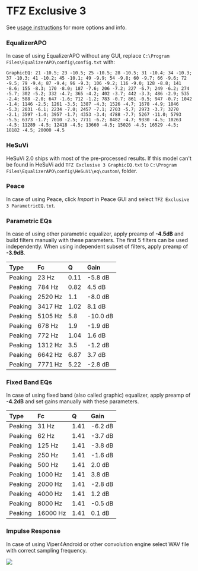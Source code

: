 # TFZ Exclusive 3
See [usage instructions](https://github.com/jaakkopasanen/AutoEq#usage) for more options and info.

### EqualizerAPO
In case of using EqualizerAPO without any GUI, replace `C:\Program Files\EqualizerAPO\config\config.txt`
with:
```
GraphicEQ: 21 -10.5; 23 -10.5; 25 -10.5; 28 -10.5; 31 -10.4; 34 -10.3; 37 -10.3; 41 -10.2; 45 -10.1; 49 -9.9; 54 -9.8; 60 -9.7; 66 -9.6; 72 -9.5; 79 -9.4; 87 -9.4; 96 -9.3; 106 -9.2; 116 -9.0; 128 -8.8; 141 -8.6; 155 -8.3; 170 -8.0; 187 -7.6; 206 -7.2; 227 -6.7; 249 -6.2; 274 -5.7; 302 -5.2; 332 -4.7; 365 -4.2; 402 -3.7; 442 -3.3; 486 -2.9; 535 -2.4; 588 -2.0; 647 -1.6; 712 -1.2; 783 -0.7; 861 -0.5; 947 -0.7; 1042 -1.4; 1146 -2.5; 1261 -3.5; 1387 -4.3; 1526 -4.7; 1678 -4.9; 1846 -5.3; 2031 -6.1; 2234 -7.0; 2457 -7.1; 2703 -5.7; 2973 -3.7; 3270 -2.1; 3597 -1.4; 3957 -1.7; 4353 -3.4; 4788 -7.7; 5267 -11.0; 5793 -5.5; 6373 -1.7; 7010 -2.5; 7711 -6.2; 8482 -4.7; 9330 -4.5; 10263 -4.5; 11289 -4.5; 12418 -4.5; 13660 -4.5; 15026 -4.5; 16529 -4.5; 18182 -4.5; 20000 -4.5
```

### HeSuVi
HeSuVi 2.0 ships with most of the pre-processed results. If this model can't be found in HeSuVi add
`TFZ Exclusive 3 GraphicEQ.txt` to `C:\Program Files\EqualizerAPO\config\HeSuVi\eq\custom\` folder.

### Peace
In case of using Peace, click *Import* in Peace GUI and select `TFZ Exclusive 3 ParametricEQ.txt`.

### Parametric EQs
In case of using other parametric equalizer, apply preamp of **-4.5dB** and build filters manually
with these parameters. The first 5 filters can be used independently.
When using independent subset of filters, apply preamp of **-3.9dB**.

| Type    | Fc      |    Q | Gain     |
|:--------|:--------|:-----|:---------|
| Peaking | 23 Hz   | 0.11 | -5.8 dB  |
| Peaking | 784 Hz  | 0.82 | 4.5 dB   |
| Peaking | 2520 Hz | 1.1  | -8.0 dB  |
| Peaking | 3417 Hz | 1.02 | 8.1 dB   |
| Peaking | 5105 Hz | 5.8  | -10.0 dB |
| Peaking | 678 Hz  | 1.9  | -1.9 dB  |
| Peaking | 772 Hz  | 1.04 | 1.6 dB   |
| Peaking | 1312 Hz | 3.5  | -1.2 dB  |
| Peaking | 6642 Hz | 6.87 | 3.7 dB   |
| Peaking | 7771 Hz | 5.22 | -2.8 dB  |

### Fixed Band EQs
In case of using fixed band (also called graphic) equalizer, apply preamp of **-4.2dB** and set
gains manually with these parameters.

| Type    | Fc       |    Q | Gain    |
|:--------|:---------|:-----|:--------|
| Peaking | 31 Hz    | 1.41 | -6.2 dB |
| Peaking | 62 Hz    | 1.41 | -3.7 dB |
| Peaking | 125 Hz   | 1.41 | -3.8 dB |
| Peaking | 250 Hz   | 1.41 | -1.6 dB |
| Peaking | 500 Hz   | 1.41 | 2.0 dB  |
| Peaking | 1000 Hz  | 1.41 | 3.8 dB  |
| Peaking | 2000 Hz  | 1.41 | -2.8 dB |
| Peaking | 4000 Hz  | 1.41 | 1.2 dB  |
| Peaking | 8000 Hz  | 1.41 | -0.5 dB |
| Peaking | 16000 Hz | 1.41 | 0.1 dB  |

### Impulse Response
In case of using Viper4Android or other convolution engine select WAV file with correct sampling frequency.

![](https://raw.githubusercontent.com/jaakkopasanen/AutoEq/master/results/crinacle/usound/TFZ%20Exclusive%203/TFZ%20Exclusive%203.png)